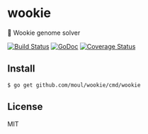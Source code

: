 # wookie
:game_die: Wookie genome solver

[![Build Status](https://travis-ci.org/moul/wookie.svg?branch=master)](https://travis-ci.org/moul/wookie)
[![GoDoc](https://godoc.org/github.com/moul/wookie?status.svg)](https://godoc.org/github.com/moul/wookie)
[![Coverage Status](https://coveralls.io/repos/moul/wookie/badge.svg?branch=master&service=github)](https://coveralls.io/github/moul/wookie?branch=master)

## Install

```console
$ go get github.com/moul/wookie/cmd/wookie
```

## License

MIT
